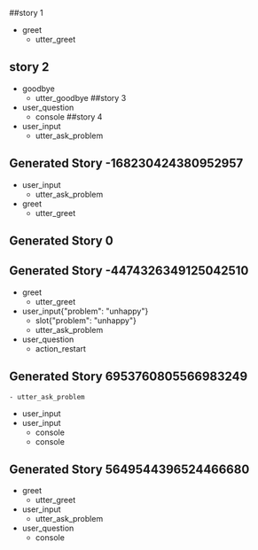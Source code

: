 ##story 1
* greet
	- utter_greet
## story 2
* goodbye
	- utter_goodbye
##story 3
* user_question
	- console
##story 4
* user_input
	- utter_ask_problem

## Generated Story -168230424380952957
* user_input
    - utter_ask_problem
* greet
    - utter_greet

## Generated Story 0

## Generated Story -4474326349125042510
* greet
    - utter_greet
* user_input{"problem": "unhappy"}
    - slot{"problem": "unhappy"}
    - utter_ask_problem
* user_question
    - action_restart

## Generated Story 6953760805566983249
    - utter_ask_problem
* user_input
* user_input
    - console
    - console

## Generated Story 5649544396524466680
* greet
    - utter_greet
* user_input
    - utter_ask_problem
* user_question
    - console

